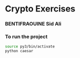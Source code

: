 # Crypto Exercises

### BENTIFRAOUINE Sid Ali

### To run the project

```bash
source py3/bin/activate
python caesar
```
